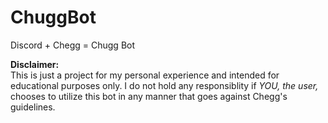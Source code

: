 # ChuggBot

Discord + Chegg = Chugg Bot

<strong>Disclaimer:</strong> 
<br> This is just a project for my personal experience and intended for educational purposes only. I do not hold any responsiblity if <em>YOU, the user,</em> chooses to utilize this bot in any manner that goes against Chegg's guidelines.